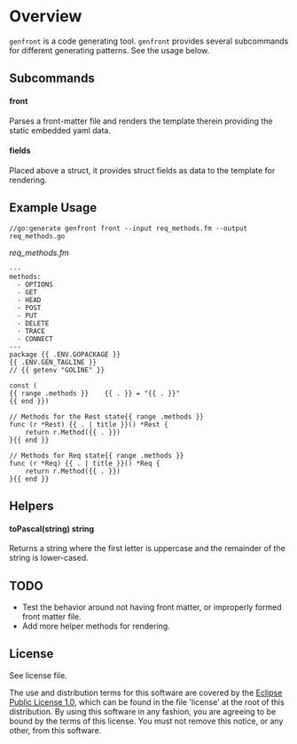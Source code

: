 # Overview

`genfront` is a code generating tool.  `genfront` provides several
subcommands for different generating patterns.  See the usage below.

## Subcommands

#### front
Parses a front-matter file and renders the template therein providing
the static embedded yaml data.

#### fields
Placed above a struct, it provides struct fields as data to the
template for rendering.

## Example Usage

```
//go:generate genfront front --input req_methods.fm --output req_methods.go
```

*req_methods.fm*
```
---
methods:
  - OPTIONS
  - GET
  - HEAD
  - POST
  - PUT
  - DELETE
  - TRACE
  - CONNECT
---
package {{ .ENV.GOPACKAGE }}
{{ .ENV.GEN_TAGLINE }}
// {{ getenv "GOLINE" }}

const (
{{ range .methods }}	{{ . }} = "{{ . }}"
{{ end }})

// Methods for the Rest state{{ range .methods }}
func (r *Rest) {{ . | title }}() *Rest {
	return r.Method({{ . }})
}{{ end }}

// Methods for Req state{{ range .methods }}
func (r *Req) {{ . | title }}() *Req {
	return r.Method({{ . }})
}{{ end }}
```

## Helpers

#### toPascal(string) string
Returns a string where the first letter is uppercase and the remainder of the string
is lower-cased.


## TODO

- Test the behavior around not having front matter, or improperly formed front
  matter file.
- Add more helper methods for rendering. 

## License

See license file.

The use and distribution terms for this software are covered by the
[Eclipse Public License 1.0][EPL-1], which can be found in the file 'license' at the
root of this distribution. By using this software in any fashion, you are
agreeing to be bound by the terms of this license. You must not remove this
notice, or any other, from this software.


[EPL-1]: http://opensource.org/licenses/eclipse-1.0.txt
[Front Matter]: https://jekyllrb.com/docs/frontmatter/
[Yaml]: http://yaml.org/
[Handlebars]: http://handlebarsjs.com/

